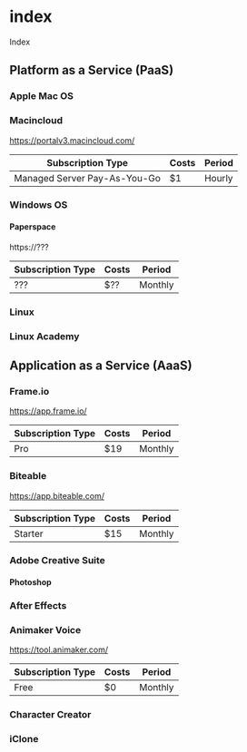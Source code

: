 # index
Index


## Platform as a Service (PaaS)

### Apple Mac OS

### Macincloud

https://portalv3.macincloud.com/

| Subscription Type            | Costs | Period |
|------------------------------|-------|--------|
| Managed Server Pay-As-You-Go | $1    | Hourly |

### Windows OS

#### Paperspace

https://???

| Subscription Type | Costs | Period  |
|-------------------|-------|---------|
| ???               | $??   | Monthly | 

### Linux

### Linux Academy


## Application as a Service (AaaS)

### Frame.io

https://app.frame.io/

| Subscription Type | Costs | Period  |
|-------------------|-------|---------|
| Pro               | $19   | Monthly | 

### Biteable

https://app.biteable.com/

| Subscription Type | Costs | Period  |
|-------------------|-------|---------|
| Starter           | $15   | Monthly | 

### Adobe Creative Suite

#### Photoshop

### After Effects

### Animaker Voice

https://tool.animaker.com/

| Subscription Type | Costs | Period  |
|-------------------|-------|---------|
| Free              | $0    | Monthly | 

### Character Creator

### iClone

